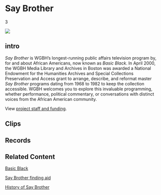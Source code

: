 # Say Brother

3

![](https://s3.amazonaws.com/openvault.wgbh.org/special_collections/say_brother/say_brother.png)

## intro

*Say Brother* is WGBH’s longest-running public affairs television program by, for 
and about African Americans, now known as *Basic Black*. In April 2000, the WGBH 
Media Library and Archives in Boston was awarded a National Endowment for the 
Humanities Archives and Special Collections Preservation and Access grant to 
arrange, describe, and reformat master *Say Brother* programs dating from 1968 to 
1982 to keep the collection accessible. WGBH welcomes you to explore this 
invaluable programming, whether performance, political commentary, or 
conversations with distinct voices from the African American community.

View [project staff and funding](/credits/credits-say-brother).

## Clips

[](http://localhost:3000/catalog?f[special_collection_tags][]=sb_clip)

## Records

[](http://localhost:3000/catalog?f[special_collection_tags][]=sb_record)

## Related Content

[Basic Black](http://www.wgbh.org/basicblack)

[Say Brother finding aid](http://main.wgbh.org/saybrother/)

[History of Say Brother](http://main.wgbh.org/saybrother/history.html)

